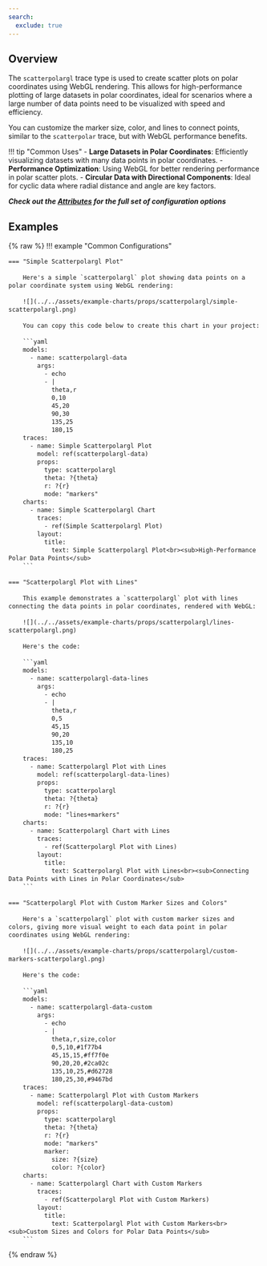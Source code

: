 ```yaml
---
search:
  exclude: true
---
```

<!--start-->
## Overview

The `scatterpolargl` trace type is used to create scatter plots on polar coordinates using WebGL rendering. This allows for high-performance plotting of large datasets in polar coordinates, ideal for scenarios where a large number of data points need to be visualized with speed and efficiency.

You can customize the marker size, color, and lines to connect points, similar to the `scatterpolar` trace, but with WebGL performance benefits.

!!! tip "Common Uses"
    - **Large Datasets in Polar Coordinates**: Efficiently visualizing datasets with many data points in polar coordinates.
    - **Performance Optimization**: Using WebGL for better rendering performance in polar scatter plots.
    - **Circular Data with Directional Components**: Ideal for cyclic data where radial distance and angle are key factors.

_**Check out the [Attributes](../configuration/Trace/Props/Scatterpolargl/#attributes) for the full set of configuration options**_

## Examples

{% raw %}
!!! example "Common Configurations"

    === "Simple Scatterpolargl Plot"

        Here's a simple `scatterpolargl` plot showing data points on a polar coordinate system using WebGL rendering:

        ![](../../assets/example-charts/props/scatterpolargl/simple-scatterpolargl.png)

        You can copy this code below to create this chart in your project:

        ```yaml
        models:
          - name: scatterpolargl-data
            args:
              - echo
              - |
                theta,r
                0,10
                45,20
                90,30
                135,25
                180,15
        traces:
          - name: Simple Scatterpolargl Plot
            model: ref(scatterpolargl-data)
            props:
              type: scatterpolargl
              theta: ?{theta}
              r: ?{r}
              mode: "markers"
        charts:
          - name: Simple Scatterpolargl Chart
            traces:
              - ref(Simple Scatterpolargl Plot)
            layout:
              title:
                text: Simple Scatterpolargl Plot<br><sub>High-Performance Polar Data Points</sub>
        ```

    === "Scatterpolargl Plot with Lines"

        This example demonstrates a `scatterpolargl` plot with lines connecting the data points in polar coordinates, rendered with WebGL:

        ![](../../assets/example-charts/props/scatterpolargl/lines-scatterpolargl.png)

        Here's the code:

        ```yaml
        models:
          - name: scatterpolargl-data-lines
            args:
              - echo
              - |
                theta,r
                0,5
                45,15
                90,20
                135,10
                180,25
        traces:
          - name: Scatterpolargl Plot with Lines
            model: ref(scatterpolargl-data-lines)
            props:
              type: scatterpolargl
              theta: ?{theta}
              r: ?{r}
              mode: "lines+markers"
        charts:
          - name: Scatterpolargl Chart with Lines
            traces:
              - ref(Scatterpolargl Plot with Lines)
            layout:
              title:
                text: Scatterpolargl Plot with Lines<br><sub>Connecting Data Points with Lines in Polar Coordinates</sub>
        ```

    === "Scatterpolargl Plot with Custom Marker Sizes and Colors"

        Here's a `scatterpolargl` plot with custom marker sizes and colors, giving more visual weight to each data point in polar coordinates using WebGL rendering:

        ![](../../assets/example-charts/props/scatterpolargl/custom-markers-scatterpolargl.png)

        Here's the code:

        ```yaml
        models:
          - name: scatterpolargl-data-custom
            args:
              - echo
              - |
                theta,r,size,color
                0,5,10,#1f77b4
                45,15,15,#ff7f0e
                90,20,20,#2ca02c
                135,10,25,#d62728
                180,25,30,#9467bd
        traces:
          - name: Scatterpolargl Plot with Custom Markers
            model: ref(scatterpolargl-data-custom)
            props:
              type: scatterpolargl
              theta: ?{theta}
              r: ?{r}
              mode: "markers"
              marker:
                size: ?{size}
                color: ?{color}
        charts:
          - name: Scatterpolargl Chart with Custom Markers
            traces:
              - ref(Scatterpolargl Plot with Custom Markers)
            layout:
              title:
                text: Scatterpolargl Plot with Custom Markers<br><sub>Custom Sizes and Colors for Polar Data Points</sub>
        ```

{% endraw %}
<!--end-->
